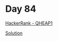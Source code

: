 # Day 84

[HackerRank - QHEAP1](https://www.hackerrank.com/challenges/qheap1/problem)

[Solution](../solutions/qheap1.js)
